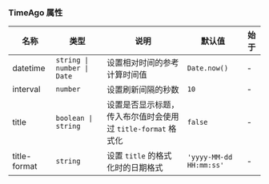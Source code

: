 ### TimeAgo 属性

| 名称         | 类型                     | 说明                                                         | 默认值                | 始于 |
| ------------ | ------------------------ | ------------------------------------------------------------ | --------------------- | --- |
| datetime     | `string \| number \| Date` | 设置相对时间的参考计算时间值                                 | `Date.now()`            | - |
| interval     | `number`                   | 设置刷新间隔的秒数                                           | `10`                    | - |
| title        | `boolean \| string`        | 设置是否显示标题，传入布尔值时会使用过 `title-format` 格式化 | `false`                 | - |
| title-format | `string`                   | 设置 `title` 的格式化时的日期格式                              | `'yyyy-MM-dd HH:mm:ss'` | - |
